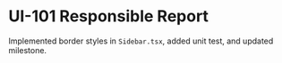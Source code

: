 # UI-101 Responsible Report

Implemented border styles in `Sidebar.tsx`, added unit test, and updated milestone.
